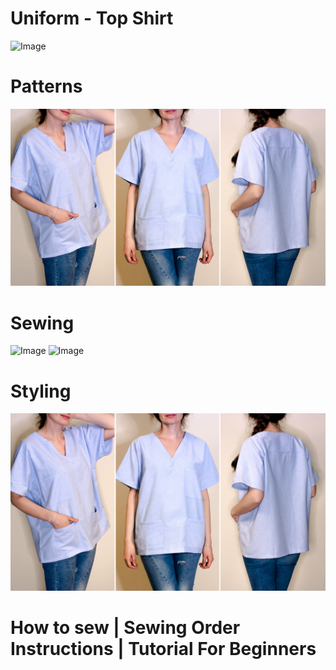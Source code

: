 # Uniform - Top Shirt

![Image](../assets/Uniform1.jpg)
<imageembed src="./Uniform1.jpg" alt="Local Image" />
<imageembed src="../assets/Uniform1.jpg" alt="Local Image" />

# Patterns
![Image](../assets/Uniform2.jpg)

# Sewing
![Image](../assets/Uniform4.jpg)
![Image](../assets/Uniform5.jpg)

# Styling
![Image](../assets/Uniform2.jpg)

# How to sew | Sewing Order Instructions | Tutorial For Beginners

<youtube embedid="YVnsFNrAIqY">
